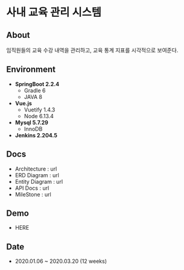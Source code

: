 # 사내 교육 관리 시스템

## About

임직원들의 교육 수강 내역을 관리하고, 교육 통계 지표를 시각적으로 보여준다.

## Environment

- **SpringBoot 2.2.4**
  - Gradle 6
  - JAVA 8
- **Vue.js**
  - Vuetify 1.4.3
  - Node 6.13.4
- **Mysql 5.7.29**
  - InnoDB
- **Jenkins 2.204.5**

## Docs

- Architecture   : url
- ERD Diagram    : url
- Entity Diagram : url
- API Docs       : url
- MileStone      : url

## Demo

- HERE

## Date

- 2020.01.06 ~ 2020.03.20 (12 weeks)
